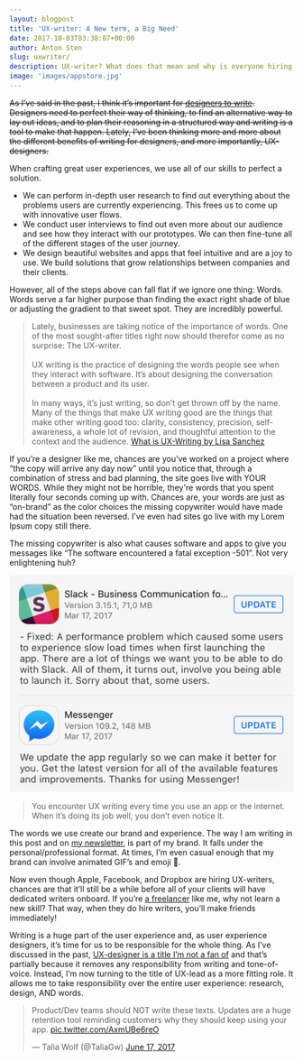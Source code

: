 ```yaml
---
layout: blogpost
title: 'UX-writer: A New term, a Big Need'
date: 2017-10-03T03:38:07+00:00
author: Anton Sten
slug: uxwriter/
description: UX-writer? What does that mean and why is everyone hiring for it now?
image: 'images/appstore.jpg'
---
```


~~As I’ve said in the past, I think it’s important for [designers to write](https://antonsten.com/designers-write/). Designers need to perfect their way of thinking, to find an alternative way to lay out ideas, and to plan their reasoning in a structured way and writing is a tool to make that happen. Lately, I’ve been thinking more and more about the different benefits of writing for designers, and more importantly, UX-designers.~~

When crafting great user experiences, we use all of our skills to perfect a solution.
- We can perform in-depth user research to find out everything about the problems users are currently experiencing. This frees us to come up with innovative user flows.
- We conduct user interviews to find out even more about our audience and see how they interact with our prototypes. We can then fine-tune all of the different stages of the user journey.
- We design beautiful websites and apps that feel intuitive and are a joy to use. We build solutions that grow relationships between companies and their clients.

However, all of the steps above can fall flat if we ignore one thing: Words. Words serve a far higher purpose than finding the exact right shade of blue or adjusting the gradient to that sweet spot. They are incredibly powerful.

>Lately, businesses are taking notice of the importance of words. One of the most sought-after titles right now should therefor come as no surprise: The UX-writer. <br><br>UX writing is the practice of designing the words people see when they interact with software. It’s about designing the conversation between a product and its user.<br><br>
In many ways, it’s just writing, so don’t get thrown off by the name. Many of the things that make UX writing good are the things that make other writing good too: clarity, consistency, precision, self-awareness, a whole lot of revision, and thoughtful attention to the context and the audience.
[What is UX-Writing by Lisa Sanchez](https://medium.com/@lmsanchez/what-is-ux-writing-1eb71b0f0606)

If you’re a designer like me, chances are you’ve worked on a project where “the copy will arrive any day now” until you notice that, through a combination of stress and bad planning, the site goes live with YOUR WORDS. While they might not be horrible, they're words that you spent literally four seconds coming up with. Chances are, your words are just as “on-brand” as the color choices the missing copywriter would have made had the situation been reversed. I’ve even had sites go live with my Lorem Ipsum copy still there.

The missing copywriter is also what causes software and apps to give you messages like “The software encountered a fatal exception -501”. Not very enlightening huh?

![UX-writing](/images/appstore.jpg)

>You encounter UX writing every time you use an app or the internet. When it’s doing its job well, you don’t even notice it.

The words we use create our brand and experience. The way I am writing in this post and on [my newsletter](https://antonsten.com/newsletter), is part of my brand. It falls under the personal/professional format. At times, I’m even casual enough that my brand can involve animated GIF’s and emoji 👯.

Now even though Apple, Facebook, and Dropbox are hiring UX-writers, chances are that it’ll still be a while before all of your clients will have dedicated writers onboard. If you’re [a freelancer](https://antonsten.com/books/masteringfreelance/) like me, why not learn a new skill? That way, when they do hire writers, you’ll make friends immediately!

Writing is a huge part of the user experience and, as user experience designers, it’s time for us to be responsible for the whole thing. As I’ve discussed in the past, [UX-designer is a title I’m not a fan of](https://antonsten.com/ux-designer/) and that’s partially because it removes any responsibility from writing and tone-of-voice. Instead, I’m now turning to the title of UX-lead as a more fitting role. It allows me to take responsibility over the entire user experience: research, design, AND words.

<blockquote class="twitter-tweet" data-lang="en"><p lang="en" dir="ltr">Product/Dev teams should NOT write these texts. Updates are a huge retention tool reminding customers why they should keep using your app. <a href="https://t.co/AxmUBe6reO">pic.twitter.com/AxmUBe6reO</a></p>&mdash; Talia Wolf (@TaliaGw) <a href="https://twitter.com/TaliaGw/status/876151571029131264?ref_src=twsrc%5Etfw">June 17, 2017</a></blockquote> <script async src="//platform.twitter.com/widgets.js" charset="utf-8"></script>
